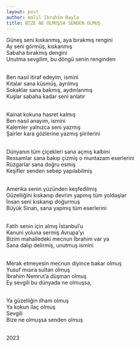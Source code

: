 ```yaml
---
layout: post  
author: Halil Ibrahim Bayla  
title: BİZE NE OLMUŞSA SENDEN OLMUŞ
---
```


Güneş seni kıskanmış, aya bırakmış rengini  <br>
Ay seni görmüş, kıskanmış  <br>
Sabaha bırakmış dengini  <br>
Unutma sevgilim, bu döngü senin renginden  <br><br>

Ben nasıl itiraf edeyim, ismini  <br>
Kıtalar sana küsmüş, ayrılmış  <br>
Sokaklar sana bakmış, aydınlanmış  <br>
Kuşlar sabaha kadar seni anlatır  <br><br>

Kainat kokuna hasret kalmış  <br>
Ben nasıl anayım, ismini  <br>
Kalemler yalnızca seni yazmış  <br>
Şairler kara gözlerine yazmış şiirilerini  <br><br>

Dünyanın tüm çiçekleri sana açmış kalbini  <br>
Ressamlar sana bakıp çizmiş o muntazam eserlerini  <br>
Rüzgarlar sana doğru esmiş  <br>
Keşifler senden sebep yapılabilmiş  <br><br>

Amerika senin yüzünden keşfedilmiş  <br>
Güzelliğini kıskanıp devrim yapmış tüm yoldaşlar  <br>
İnsan seni kıskanıp doğurmuş  <br>
Büyük Sinan, sana yapmış tüm eserlerini  <br><br>

Fatih senin için almış İstanbul’u  <br>
Kanuni yoluna sermiş Avrupa’yı  <br>
Bizim mahalledeki mecnun İbrahim var ya  <br>
Sana dalıp delirmiş, unutmuş ismini  <br><br>

Merak etmeyesin mecnun diyince bakar olmuş  <br>
Yusuf mısıra sultan olmuş  <br>
İbrahim Nemrut’a düşman olmuş  <br>
Ey sevgili bu dünyada ne olmuşsa,  <br><br>

Ya güzelliğin ilham olmuş  <br>
Ya kokun ilaç olmuş  <br>
Sevgili  <br>
Bize ne olmuşsa senden olmuş  <br><br>

2023
